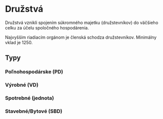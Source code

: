 # Družstvá

Družstvá vznikli spojením súkromného majetku (družstevníkov) do väčšieho celku za účelu spoločného hospodárenia.

Najvyšším riadiacím orgánom je členská schodza družstevníkov. Minimálny vklad je 1250.

## Typy

### Poľnohospodárske (PD)

### Výrobné (VD)

### Spotrebné (jednota)

### Stavebné/Bytové (SBD)
